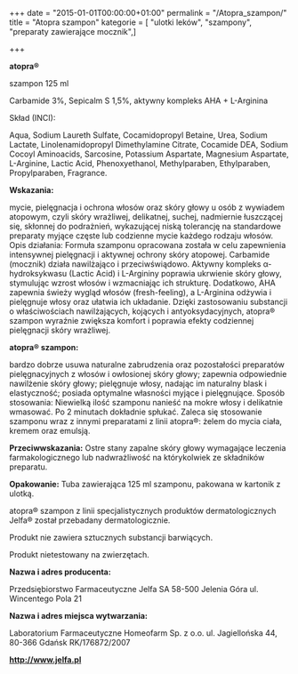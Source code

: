 +++
date = "2015-01-01T00:00:00+01:00"
permalink = "/Atopra_szampon/"
title = "Atopra szampon"
kategorie = [ "ulotki leków", "szampony", "preparaty zawierające mocznik",]

+++

**atopra®**

szampon 125 ml

Carbamide 3%, Sepicalm S 1,5%, aktywny kompleks AHA + L-Arginina

Skład (INCI):

Aqua, Sodium Laureth Sulfate, Cocamidopropyl Betaine, Urea, Sodium Lactate, Linolenamidopropyl Dimethylamine Citrate, Cocamide DEA, Sodium Cocoyl Aminoacids, Sarcosine, Potassium Aspartate, Magnesium Aspartate, L-Arginine, Lactic Acid, Phenoxyethanol, Methylparaben, Ethylparaben, Propylparaben, Fragrance.

**Wskazania:**

mycie, pielęgnacja i ochrona włosów oraz skóry głowy u osób z wywiadem atopowym, czyli skóry wrażliwej, delikatnej, suchej, nadmiernie łuszczącej się, skłonnej do podrażnień, wykazującej niską tolerancję na standardowe preparaty myjące częste lub codzienne mycie każdego rodzaju włosów. Opis działania: Formuła szamponu opracowana została w celu zapewnienia intensywnej pielęgnacji i aktywnej ochrony skóry atopowej. Carbamide (mocznik) działa nawilżająco i przeciwświądowo. Aktywny kompleks α-hydroksykwasu (Lactic Acid) i L-Argininy poprawia ukrwienie skóry głowy, stymulując wzrost włosów i wzmacniając ich strukturę. Dodatkowo, AHA zapewnia świeży wygląd włosów (fresh-feeling), a L-Arginina odżywia i pielęgnuje włosy oraz ułatwia ich układanie. Dzięki zastosowaniu substancji o właściwościach nawilżających, kojących i antyoksydacyjnych, atopra® szampon wyraźnie zwiększa komfort i poprawia efekty codziennej pielęgnacji skóry wrażliwej.

**atopra® szampon:**

bardzo dobrze usuwa naturalne zabrudzenia oraz pozostałości preparatów pielęgnacyjnych z włosów i owłosionej skóry głowy; zapewnia odpowiednie nawilżenie skóry głowy; pielęgnuje włosy, nadając im naturalny blask i elastyczność; posiada optymalne własności myjące i pielęgnujące. Sposób stosowania: Niewielką ilość szamponu nanieść na mokre włosy i delikatnie wmasować. Po 2 minutach dokładnie spłukać. Zaleca się stosowanie szamponu wraz z innymi preparatami z linii atopra®: żelem do mycia ciała, kremem oraz emulsją.

**Przeciwwskazania:** Ostre stany zapalne skóry głowy wymagające leczenia farmakologicznego lub nadwrażliwość na którykolwiek ze składników preparatu.

**Opakowanie:** Tuba zawierająca 125 ml szamponu, pakowana w kartonik z ulotką.

atopra® szampon z linii specjalistycznych produktów dermatologicznych Jelfa® został przebadany dermatologicznie.

Produkt nie zawiera sztucznych substancji barwiących.

Produkt nietestowany na zwierzętach.

**Nazwa i adres producenta:**

Przedsiębiorstwo Farmaceutyczne Jelfa SA 58-500 Jelenia Góra ul. Wincentego Pola 21

**Nazwa i adres miejsca wytwarzania:**

Laboratorium Farmaceutyczne Homeofarm Sp. z o.o. ul. Jagiellońska 44, 80-366 Gdańsk RK/176872/2007

**<http://www.jelfa.pl>**
